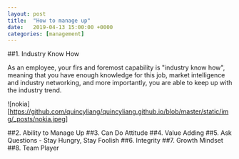 ```yaml
---
layout: post
title:  "How to manage up"
date:   2019-04-13 15:00:00 +0000
categories: [management]
---
```


##1. Industry Know How

As an employee, your firs and foremost capability is "industry know how", meaning that you have enough knowledge for this job,  market intelligence and industry networking, and more importantly, you are able to keep up with the industry trend. 

![nokia][https://github.com/quincyliang/quincyliang.github.io/blob/master/static/img/_posts/nokia.jpeg]


##2. Ability to Manage Up
##3. Can Do Attitude
##4. Value Adding
##5. Ask Questions - Stay Hungry, Stay Foolish
##6. Integrity 
##7. Growth Mindset
##8. Team Player





